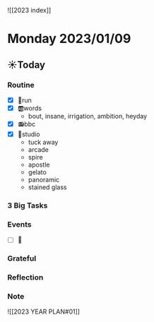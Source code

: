 ![[2023 index]]
# Monday 2023/01/09
## ☀Today
### Routine
- [x] 🏃run
- [x] 🆎words
	- bout, insane, irrigation, ambition, heyday
- [x] 📻bbc
- [x] 📘studio
	- tuck away
	- arcade
	- spire
	- apostle
	- gelato
	- panoramic
	- stained glass
### 3 Big Tasks
### Events
* [ ] 📆
### Grateful
### Reflection
### Note

![[2023 YEAR PLAN#01]]